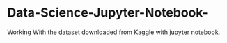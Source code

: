 # Data-Science-Jupyter-Notebook-
Working With the dataset downloaded from Kaggle with jupyter notebook.
